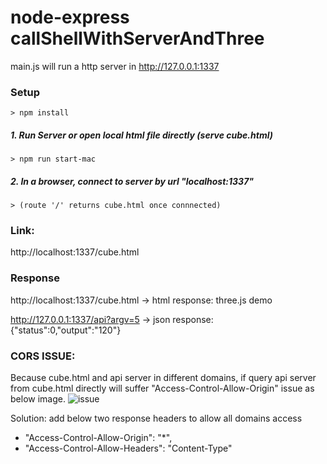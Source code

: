 # node-express callShellWithServerAndThree

main.js will run a http server in http://127.0.0.1:1337


### Setup
```
> npm install
```

##### 1. Run Server or open local html file directly (serve cube.html)
```
> npm run start-mac
```

##### 2. In a browser, connect to server by url "localhost:1337"
```
> (route '/' returns cube.html once connnected)
```

### Link: 

http://localhost:1337/cube.html

### Response

http://localhost:1337/cube.html -> html response: three.js demo

http://127.0.0.1:1337/api?argv=5 -> json response: {"status":0,"output":"120"}


### CORS ISSUE:
Because cube.html and api server in different domains, if query api server from cube.html directly will suffer "Access-Control-Allow-Origin" issue as below image.
![issue](cors.png)

Solution: add below two response headers to allow all domains access
 - "Access-Control-Allow-Origin": "*",
 - "Access-Control-Allow-Headers": "Content-Type"
